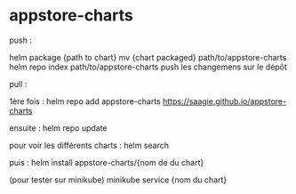 # appstore-charts
push :

helm package {path to chart}
mv {chart packaged} path/to/appstore-charts
helm repo index path/to/appstore-charts
push les changemens sur le dépôt


pull :

1ère fois : helm repo add appstore-charts https://saagie.github.io/appstore-charts

ensuite : helm repo update

pour voir les différents charts : helm search

puis : helm install appstore-charts/{nom de du chart}

(pour tester sur minikube) minikube service {nom du chart}
